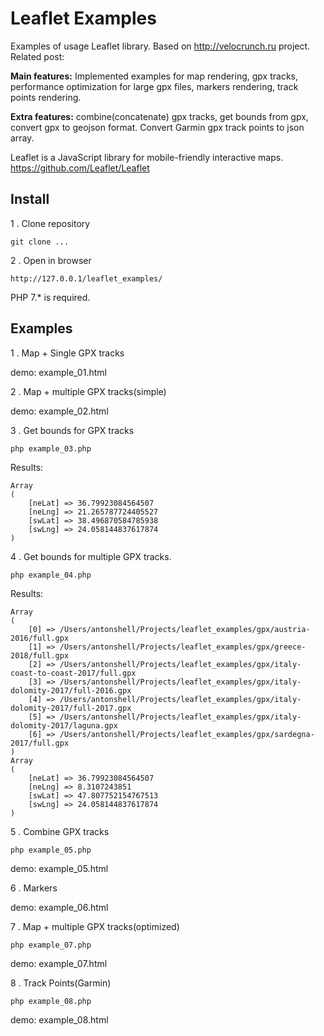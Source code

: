 # Leaflet Examples

Examples of usage Leaflet library. Based on http://velocrunch.ru project.
Related post: 

**Main features:** Implemented examples for map rendering, gpx tracks, 
performance optimization for large gpx files, markers rendering, track points rendering.

**Extra features:** combine(concatenate) gpx tracks, get bounds from gpx, 
convert gpx to geojson format. Convert Garmin gpx track points to json array.

Leaflet is a JavaScript library for mobile-friendly interactive maps.
https://github.com/Leaflet/Leaflet


## Install

1 . Clone repository

```
git clone ...
```

2 . Open in browser

```
http://127.0.0.1/leaflet_examples/
```

PHP 7.* is required.

## Examples

1 .  Map + Single GPX tracks

demo: example_01.html

2 . Map + multiple GPX tracks(simple) 

demo: example_02.html

3 . Get bounds for GPX tracks

```
php example_03.php
```

Results:

```
Array
(
    [neLat] => 36.79923084564507
    [neLng] => 21.265787724405527
    [swLat] => 38.496870584785938
    [swLng] => 24.058144837617874
)
```

4 . Get bounds for multiple GPX tracks.

```
php example_04.php
```

Results:

```
Array
(
    [0] => /Users/antonshell/Projects/leaflet_examples/gpx/austria-2016/full.gpx
    [1] => /Users/antonshell/Projects/leaflet_examples/gpx/greece-2018/full.gpx
    [2] => /Users/antonshell/Projects/leaflet_examples/gpx/italy-coast-to-coast-2017/full.gpx
    [3] => /Users/antonshell/Projects/leaflet_examples/gpx/italy-dolomity-2017/full-2016.gpx
    [4] => /Users/antonshell/Projects/leaflet_examples/gpx/italy-dolomity-2017/full-2017.gpx
    [5] => /Users/antonshell/Projects/leaflet_examples/gpx/italy-dolomity-2017/laguna.gpx
    [6] => /Users/antonshell/Projects/leaflet_examples/gpx/sardegna-2017/full.gpx
)
Array
(
    [neLat] => 36.79923084564507
    [neLng] => 8.3107243851
    [swLat] => 47.807752154767513
    [swLng] => 24.058144837617874
)
```

5 . Combine GPX tracks

```
php example_05.php
```

demo: example_05.html

6 . Markers 

demo: example_06.html

7 . Map + multiple GPX tracks(optimized) 

```
php example_07.php
```

demo: example_07.html

8 . Track Points(Garmin)

```
php example_08.php
```

demo: example_08.html